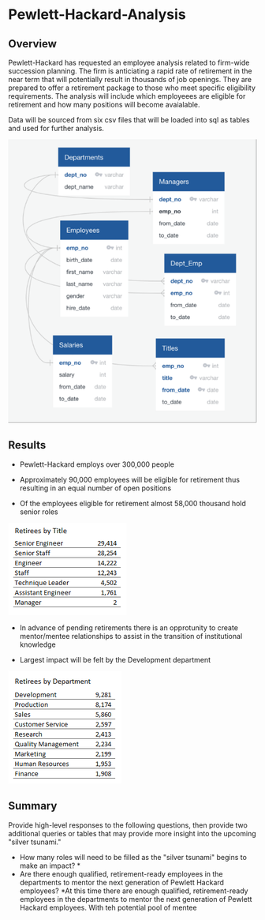 # Pewlett-Hackard-Analysis

## Overview 

Pewlett-Hackard has requested an employee analysis related to firm-wide succession planning. The firm is anticiating a rapid rate of retirement in the near term that will potentially result in thousands of job openings. They are prepared to offer a retirement package to those who meet specific eligibility requirements. The analysis will include which employeees are eligible for retirement and how many positions will become avaialable.  

Data will be sourced from six csv files that will be loaded into sql as tables and used for further analysis.

![](https://github.com/NAppazeller/Pewlett-Hackard-Analysis/blob/main/Analysis_Project_Folder/Pewlett_Hackard_Analysis_Folder/QuickDBD-export_2.png)

## Results
* Pewlett-Hackard employs over 300,000 people

* Approximately 90,000 employees will be eligible for retirement thus resulting in an equal number of open positions

* Of the employees eligible for retirement almost 58,000 thousand hold senior roles

![](https://github.com/NAppazeller/Pewlett-Hackard-Analysis/blob/main/Analysis_Project_Folder/Pewlett_Hackard_Analysis_Folder/Retirees_by_Title.PNG)

* In advance of pending retirements there is an opprotunity to create mentor/mentee relationships to assist in the transition of institutional knowledge

* Largest impact will be felt by the Development department

![](https://github.com/NAppazeller/Pewlett-Hackard-Analysis/blob/main/Analysis_Project_Folder/Pewlett_Hackard_Analysis_Folder/Retirees_by_Dept.PNG)




## Summary

Provide high-level responses to the following questions, then provide two additional queries or tables that may provide more insight into the upcoming "silver tsunami."
* How many roles will need to be filled as the "silver tsunami" begins to make an impact?
  *
* Are there enough qualified, retirement-ready employees in the departments to mentor the next generation of Pewlett Hackard employees?
  *At this time there are enough qualified, retirement-ready employees in the departments to mentor the next generation of Pewlett Hackard employees. With teh potential pool of mentee 
